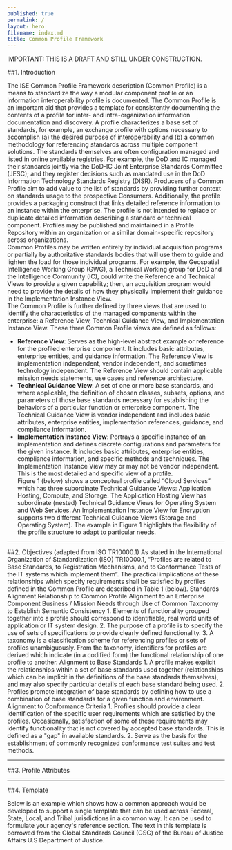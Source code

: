 ```yaml
---
published: true
permalink: /
layout: hero
filename: index.md
title: Common Profile Framework
---
```


IMPORTANT: THIS IS A DRAFT AND STILL UNDER CONSTRUCTION.

##1. Introduction

The ISE Common Profile Framework description (Common Profile) is a means to standardize the way a modular component profile or an information interoperability profile is documented.  The Common Profile is an important aid that provides a template for consistently documenting the contents of a profile for inter- and intra-organization information documentation and discovery.  A profile characterizes a base set of standards, for example, an exchange profile with options necessary to accomplish (a) the desired purpose of interoperability and (b) a common methodology for referencing standards across multiple component solutions.    The standards themselves are often configuration managed and listed in online available registries.  For example, the DoD and IC managed their standards jointly via the DoD-IC Joint Enterprise Standards Committee (JESC); and they register decisions such as mandated use in the DoD Information Technology Standards Registry (DISR).  Producers of a Common Profile aim to add value to the list of standards by providing further context on standards usage to the prospective Consumers.
   Additionally, the profile provides a packaging construct that links detailed reference information to an instance within the enterprise.  The profile is not intended to replace or duplicate detailed information describing a standard or technical component.  Profiles may be published and maintained in a Profile Repository within an organization or a similar domain-specific repository across organizations.     
Common Profiles may be written entirely by individual acquisition programs or partially by authoritative standards bodies that will use them to guide and lighten the load for those individual programs.  For example, the Geospatial Intelligence Working Group (GWG), a Technical Working group for DoD and the Intelligence Community (IC), could write the Reference and Technical Views to provide a given capability; then, an acquisition program would need to provide the details of how they physically implement their guidance in the Implementation Instance View.    
The Common Profile is further defined by three views that are used to identify the characteristics of the managed components within the enterprise: a Reference View, Technical Guidance View, and Implementation Instance View. These three Common Profile views are defined as follows:    

* **Reference View**:  Serves as the high-level abstract example or reference for the profiled enterprise component. It includes basic attributes, enterprise entities, and guidance information. The Reference View is implementation independent, vendor independent, and sometimes technology independent.  The Reference View should contain applicable mission needs statements, use cases and reference architecture.  
* **Technical Guidance View**:  A set of one or more base standards, and where applicable, the definition of chosen classes, subsets, options, and parameters of those base standards necessary for establishing the behaviors of a particular function or enterprise component. The Technical Guidance View is vendor independent and includes basic attributes, enterprise entities, implementation references, guidance, and compliance information.
* **Implementation Instance View**: Portrays a specific instance of an implementation and defines discrete configurations and parameters for the given instance. It includes basic attributes, enterprise entities, compliance information, and specific methods and techniques.  The Implementation Instance View may or may not be vendor independent. This is the most detailed and specific view of a profile.  
Figure 1 (below) shows a conceptual profile called “Cloud Services” which has three subordinate Technical Guidance Views:   Application Hosting, Compute, and Storage. The Application Hosting View has subordinate (nested) Technical Guidance Views for Operating System and Web Services. An Implementation Instance View for Encryption supports two different Technical Guidance Views (Storage and Operating System). The example in Figure 1 highlights the flexibility of the profile structure to adapt to particular needs.


----------------

##2. Objectives (adapted from ISO TR10000.1)
As stated in the International Organization of Standardization (ISO) TR10000.1, “Profiles are related to Base Standards, to Registration Mechanisms, and to Conformance Tests of the IT systems which implement them”.  The practical implications of these relationships which specify requirements shall be satisfied by profiles defined in the Common Profile are described in Table 1 (below).
Standards Alignment	Relationship to Common Profile 
Alignment to an Enterprise Component Business / Mission Needs through Use of Common Taxonomy to Establish Semantic Consistency	1.	Elements of functionality grouped together into a profile should correspond to identifiable, real world units of application or IT system design.
2.	The purpose of a profile is to specify the use of sets of specifications to provide clearly defined functionality. 
3.	A taxonomy is a classification scheme for referencing profiles or sets of profiles unambiguously.  From the taxonomy, identifiers for profiles are derived which indicate (in a codified form) the functional relationship of one profile to another.
Alignment to Base Standards	1.	A profile makes explicit the relationships within a set of base standards used together (relationships which can be implicit in the definitions of the base standards themselves), and may also specify particular details of each base standard being used.
2.	Profiles promote integration of base standards by defining how to use a combination of base standards for a given function and environment.
Alignment to Conformance Criteria	1.	Profiles should provide a clear identification of the specific user requirements which are satisfied by the profiles.  Occasionally, satisfaction of some of these requirements may identify functionality that is not covered by accepted base standards. This is defined as a "gap" in available standards.
2.	Serve as the basis for the establishment of commonly recognized conformance test suites and test methods.


----------------

##3. Profile Attributes


----------------


##4. Template

Below is an example which shows how a common approach would be developed to support a single template that can be used across Federal, State, Local, and Tribal jurisdictions in a common way.  It can be used to formulate your agency's reference section. The text in this template is borrowed from the Global Standards Council (GSC) of the Bureau of Justice Affairs U.S Department of Justice.
